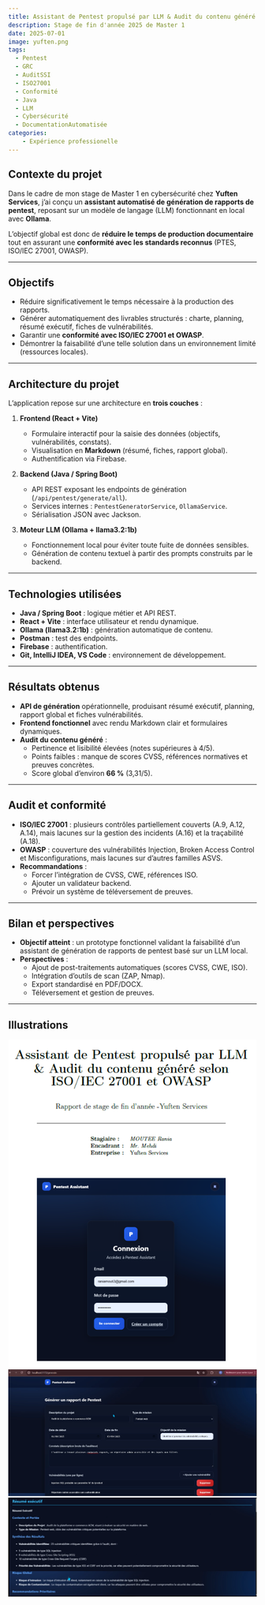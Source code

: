 ```yaml
---
title: Assistant de Pentest propulsé par LLM & Audit du contenu généré selon ISO/IEC 27001 et OWASP
description: Stage de fin d'année 2025 de Master 1
date: 2025-07-01
image: yuften.png
tags: 
  - Pentest
  - GRC
  - AuditSSI
  - ISO27001
  - Conformité
  - Java
  - LLM
  - Cybersécurité
  - DocumentationAutomatisée
categories:
    - Expérience professionelle
---
```

## Contexte du projet

Dans le cadre de mon stage de Master 1 en cybersécurité chez **Yuften Services**, j’ai conçu un **assistant automatisé de génération de rapports de pentest**, reposant sur un modèle de langage (LLM) fonctionnant en local avec **Ollama**.  

L’objectif global est donc de **réduire le temps de production documentaire** tout en assurant une **conformité avec les standards reconnus** (PTES, ISO/IEC 27001, OWASP).

---

## Objectifs

- Réduire significativement le temps nécessaire à la production des rapports.  
- Générer automatiquement des livrables structurés : charte, planning, résumé exécutif, fiches de vulnérabilités.  
- Garantir une **conformité avec ISO/IEC 27001 et OWASP**.  
- Démontrer la faisabilité d’une telle solution dans un environnement limité (ressources locales).  

---

## Architecture du projet

L’application repose sur une architecture en **trois couches** :  

1. **Frontend (React + Vite)**  
   - Formulaire interactif pour la saisie des données (objectifs, vulnérabilités, constats).  
   - Visualisation en **Markdown** (résumé, fiches, rapport global).  
   - Authentification via Firebase.  

2. **Backend (Java / Spring Boot)**  
   - API REST exposant les endpoints de génération (`/api/pentest/generate/all`).  
   - Services internes : `PentestGeneratorService`, `OllamaService`.  
   - Sérialisation JSON avec Jackson.  

3. **Moteur LLM (Ollama + llama3.2:1b)**  
   - Fonctionnement local pour éviter toute fuite de données sensibles.  
   - Génération de contenu textuel à partir des prompts construits par le backend.  

---

## Technologies utilisées

- **Java / Spring Boot** : logique métier et API REST.  
- **React + Vite** : interface utilisateur et rendu dynamique.  
- **Ollama (llama3.2:1b)** : génération automatique de contenu.  
- **Postman** : test des endpoints.  
- **Firebase** : authentification.  
- **Git, IntelliJ IDEA, VS Code** : environnement de développement.  

---

## Résultats obtenus

- **API de génération** opérationnelle, produisant résumé exécutif, planning, rapport global et fiches vulnérabilités.  
- **Frontend fonctionnel** avec rendu Markdown clair et formulaires dynamiques.  
- **Audit du contenu généré** :  
  - Pertinence et lisibilité élevées (notes supérieures à 4/5).  
  - Points faibles : manque de scores CVSS, références normatives et preuves concrètes.  
  - Score global d’environ **66 %** (3,31/5).  

---

## Audit et conformité

- **ISO/IEC 27001** : plusieurs contrôles partiellement couverts (A.9, A.12, A.14), mais lacunes sur la gestion des incidents (A.16) et la traçabilité (A.18).  
- **OWASP** : couverture des vulnérabilités Injection, Broken Access Control et Misconfigurations, mais lacunes sur d’autres familles ASVS.  
- **Recommandations** :  
  - Forcer l’intégration de CVSS, CWE, références ISO.  
  - Ajouter un validateur backend.  
  - Prévoir un système de téléversement de preuves.  

---

## Bilan et perspectives

- **Objectif atteint** : un prototype fonctionnel validant la faisabilité d’un assistant de génération de rapports de pentest basé sur un LLM local.  
- **Perspectives** :  
  - Ajout de post-traitements automatiques (scores CVSS, CWE, ISO).  
  - Intégration d’outils de scan (ZAP, Nmap).  
  - Export standardisé en PDF/DOCX.  
  - Téléversement et gestion de preuves.  

---

## Illustrations

![Stage](stg.png) ![Formulaire](form.png)   
![Exemple de rapport généré](res.png)  
